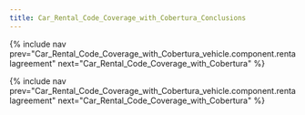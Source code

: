 ```yaml
---
title: Car_Rental_Code_Coverage_with_Cobertura_Conclusions
---
```

{% include nav prev="Car_Rental_Code_Coverage_with_Cobertura_vehicle.component.rentalagreement" next="Car_Rental_Code_Coverage_with_Cobertura" %}



{% include nav prev="Car_Rental_Code_Coverage_with_Cobertura_vehicle.component.rentalagreement" next="Car_Rental_Code_Coverage_with_Cobertura" %}

